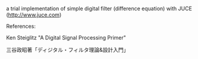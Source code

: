 a trial implementation of simple digital filter (difference equation) with JUCE (http://www.juce.com)

References: 

Ken Steiglitz "A Digital Signal Processing Primer"

三谷政昭著「ディジタル・フィルタ理論&設計入門」 

